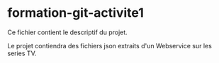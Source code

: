 # formation-git-activite1
Ce fichier contient le descriptif du projet.

Le projet contiendra des fichiers json extraits d'un Webservice sur les series TV.
